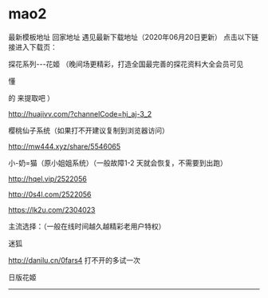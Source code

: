 # mao2
最新模板地址  回家地址
遇见最新下载地址（2020年06月20日更新）
点击以下链接进入下载页：

探花系列---花姬    （晚间场更精彩，打造全国最完善的探花资料大全会员可见

懂

的 来提取吧 ）

http://huajivv.com/?channelCode=hj_aj-3_2

 

樱桃仙子系统（如果打不开建议复制到浏览器访问）

 

http://mw444.xyz/share/5546065

 

小-奶=猫（原小姐姐系统）（一般故障1-2 天就会恢复，不需要到出跑）

http://hqel.vip/2522056 

http://0s4l.com/2522056

https://lk2u.com/2304023

主流选择：（一般在线时间越久越精彩老用户特权）

迷狐

http://danilu.cn/0fars4       打不开的多试一次

 

日版花姬

 

 

 

 

------------------------------------
